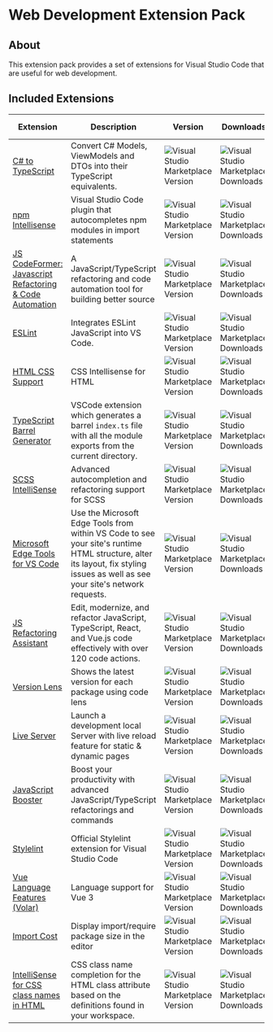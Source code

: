 # Web Development Extension Pack

## About

This extension pack provides a set of extensions for Visual Studio Code that are useful for web development.

## Included Extensions

| Extension | Description | Version | Downloads | Installs | Last Updated |
| --------- | ----------- | ------- | --------- | -------- | ------------ |
| [C# to TypeScript](https://marketplace.visualstudio.com/items?itemName=adrianwilczynski.csharp-to-typescript) | Convert C# Models, ViewModels and DTOs into their TypeScript equivalents. | ![Visual Studio Marketplace Version](https://img.shields.io/visual-studio-marketplace/v/adrianwilczynski.csharp-to-typescript?style=flat-square) | ![Visual Studio Marketplace Downloads](https://img.shields.io/visual-studio-marketplace/d/adrianwilczynski.csharp-to-typescript?style=flat-square) | ![Visual Studio Marketplace Installs](https://img.shields.io/visual-studio-marketplace/i/adrianwilczynski.csharp-to-typescript?style=flat-square) | 3/8/2020 |
| [npm Intellisense](https://marketplace.visualstudio.com/items?itemName=christian-kohler.npm-intellisense) | Visual Studio Code plugin that autocompletes npm modules in import statements | ![Visual Studio Marketplace Version](https://img.shields.io/visual-studio-marketplace/v/christian-kohler.npm-intellisense?style=flat-square) | ![Visual Studio Marketplace Downloads](https://img.shields.io/visual-studio-marketplace/d/christian-kohler.npm-intellisense?style=flat-square) | ![Visual Studio Marketplace Installs](https://img.shields.io/visual-studio-marketplace/i/christian-kohler.npm-intellisense?style=flat-square) | 12/19/2022 |
| [JS CodeFormer: Javascript Refactoring & Code Automation](https://marketplace.visualstudio.com/items?itemName=cmstead.js-codeformer) | A JavaScript/TypeScript refactoring and code automation tool for building better source | ![Visual Studio Marketplace Version](https://img.shields.io/visual-studio-marketplace/v/cmstead.js-codeformer?style=flat-square) | ![Visual Studio Marketplace Downloads](https://img.shields.io/visual-studio-marketplace/d/cmstead.js-codeformer?style=flat-square) | ![Visual Studio Marketplace Installs](https://img.shields.io/visual-studio-marketplace/i/cmstead.js-codeformer?style=flat-square) | 11/16/2021 |
| [ESLint](https://marketplace.visualstudio.com/items?itemName=dbaeumer.vscode-eslint) | Integrates ESLint JavaScript into VS Code. | ![Visual Studio Marketplace Version](https://img.shields.io/visual-studio-marketplace/v/dbaeumer.vscode-eslint?style=flat-square) | ![Visual Studio Marketplace Downloads](https://img.shields.io/visual-studio-marketplace/d/dbaeumer.vscode-eslint?style=flat-square) | ![Visual Studio Marketplace Installs](https://img.shields.io/visual-studio-marketplace/i/dbaeumer.vscode-eslint?style=flat-square) | 12/5/2022 |
| [HTML CSS Support](https://marketplace.visualstudio.com/items?itemName=ecmel.vscode-html-css) | CSS Intellisense for HTML | ![Visual Studio Marketplace Version](https://img.shields.io/visual-studio-marketplace/v/ecmel.vscode-html-css?style=flat-square) | ![Visual Studio Marketplace Downloads](https://img.shields.io/visual-studio-marketplace/d/ecmel.vscode-html-css?style=flat-square) | ![Visual Studio Marketplace Installs](https://img.shields.io/visual-studio-marketplace/i/ecmel.vscode-html-css?style=flat-square) | 7/30/2022 |
| [TypeScript Barrel Generator](https://marketplace.visualstudio.com/items?itemName=eliostruyf.vscode-typescript-exportallmodules) | VSCode extension which generates a barrel `index.ts` file with all the module exports from the current directory. | ![Visual Studio Marketplace Version](https://img.shields.io/visual-studio-marketplace/v/eliostruyf.vscode-typescript-exportallmodules?style=flat-square) | ![Visual Studio Marketplace Downloads](https://img.shields.io/visual-studio-marketplace/d/eliostruyf.vscode-typescript-exportallmodules?style=flat-square) | ![Visual Studio Marketplace Installs](https://img.shields.io/visual-studio-marketplace/i/eliostruyf.vscode-typescript-exportallmodules?style=flat-square) | 7/11/2022 |
| [SCSS IntelliSense](https://marketplace.visualstudio.com/items?itemName=mrmlnc.vscode-scss) | Advanced autocompletion and refactoring support for SCSS | ![Visual Studio Marketplace Version](https://img.shields.io/visual-studio-marketplace/v/mrmlnc.vscode-scss?style=flat-square) | ![Visual Studio Marketplace Downloads](https://img.shields.io/visual-studio-marketplace/d/mrmlnc.vscode-scss?style=flat-square) | ![Visual Studio Marketplace Installs](https://img.shields.io/visual-studio-marketplace/i/mrmlnc.vscode-scss?style=flat-square) | 5/8/2021 |
| [Microsoft Edge Tools for VS Code](https://marketplace.visualstudio.com/items?itemName=ms-edgedevtools.vscode-edge-devtools) | Use the Microsoft Edge Tools from within VS Code to see your site's runtime HTML structure, alter its layout, fix styling issues as well as see your site's network requests. | ![Visual Studio Marketplace Version](https://img.shields.io/visual-studio-marketplace/v/ms-edgedevtools.vscode-edge-devtools?style=flat-square) | ![Visual Studio Marketplace Downloads](https://img.shields.io/visual-studio-marketplace/d/ms-edgedevtools.vscode-edge-devtools?style=flat-square) | ![Visual Studio Marketplace Installs](https://img.shields.io/visual-studio-marketplace/i/ms-edgedevtools.vscode-edge-devtools?style=flat-square) | 9/8/2022 |
| [JS Refactoring Assistant](https://marketplace.visualstudio.com/items?itemName=p42ai.refactor) | Edit, modernize, and refactor JavaScript, TypeScript, React, and Vue.js code effectively with over 120 code actions. | ![Visual Studio Marketplace Version](https://img.shields.io/visual-studio-marketplace/v/p42ai.refactor?style=flat-square) | ![Visual Studio Marketplace Downloads](https://img.shields.io/visual-studio-marketplace/d/p42ai.refactor?style=flat-square) | ![Visual Studio Marketplace Installs](https://img.shields.io/visual-studio-marketplace/i/p42ai.refactor?style=flat-square) | 12/23/2022 |
| [Version Lens](https://marketplace.visualstudio.com/items?itemName=pflannery.vscode-versionlens) | Shows the latest version for each package using code lens | ![Visual Studio Marketplace Version](https://img.shields.io/visual-studio-marketplace/v/pflannery.vscode-versionlens?style=flat-square) | ![Visual Studio Marketplace Downloads](https://img.shields.io/visual-studio-marketplace/d/pflannery.vscode-versionlens?style=flat-square) | ![Visual Studio Marketplace Installs](https://img.shields.io/visual-studio-marketplace/i/pflannery.vscode-versionlens?style=flat-square) | 5/16/2022 |
| [Live Server](https://marketplace.visualstudio.com/items?itemName=ritwickdey.LiveServer) | Launch a development local Server with live reload feature for static & dynamic pages | ![Visual Studio Marketplace Version](https://img.shields.io/visual-studio-marketplace/v/ritwickdey.LiveServer?style=flat-square) | ![Visual Studio Marketplace Downloads](https://img.shields.io/visual-studio-marketplace/d/ritwickdey.LiveServer?style=flat-square) | ![Visual Studio Marketplace Installs](https://img.shields.io/visual-studio-marketplace/i/ritwickdey.LiveServer?style=flat-square) | 8/31/2022 |
| [JavaScript Booster](https://marketplace.visualstudio.com/items?itemName=sburg.vscode-javascript-booster) | Boost your productivity with advanced JavaScript/TypeScript refactorings and commands | ![Visual Studio Marketplace Version](https://img.shields.io/visual-studio-marketplace/v/sburg.vscode-javascript-booster?style=flat-square) | ![Visual Studio Marketplace Downloads](https://img.shields.io/visual-studio-marketplace/d/sburg.vscode-javascript-booster?style=flat-square) | ![Visual Studio Marketplace Installs](https://img.shields.io/visual-studio-marketplace/i/sburg.vscode-javascript-booster?style=flat-square) | 6/13/2020 |
| [Stylelint](https://marketplace.visualstudio.com/items?itemName=stylelint.vscode-stylelint) | Official Stylelint extension for Visual Studio Code | ![Visual Studio Marketplace Version](https://img.shields.io/visual-studio-marketplace/v/stylelint.vscode-stylelint?style=flat-square) | ![Visual Studio Marketplace Downloads](https://img.shields.io/visual-studio-marketplace/d/stylelint.vscode-stylelint?style=flat-square) | ![Visual Studio Marketplace Installs](https://img.shields.io/visual-studio-marketplace/i/stylelint.vscode-stylelint?style=flat-square) | 8/16/2022 |
| [Vue Language Features (Volar)](https://marketplace.visualstudio.com/items?itemName=Vue.volar) | Language support for Vue 3 | ![Visual Studio Marketplace Version](https://img.shields.io/visual-studio-marketplace/v/Vue.volar?style=flat-square) | ![Visual Studio Marketplace Downloads](https://img.shields.io/visual-studio-marketplace/d/Vue.volar?style=flat-square) | ![Visual Studio Marketplace Installs](https://img.shields.io/visual-studio-marketplace/i/Vue.volar?style=flat-square) | 12/26/2022 |
| [Import Cost](https://marketplace.visualstudio.com/items?itemName=wix.vscode-import-cost) | Display import/require package size in the editor | ![Visual Studio Marketplace Version](https://img.shields.io/visual-studio-marketplace/v/wix.vscode-import-cost?style=flat-square) | ![Visual Studio Marketplace Downloads](https://img.shields.io/visual-studio-marketplace/d/wix.vscode-import-cost?style=flat-square) | ![Visual Studio Marketplace Installs](https://img.shields.io/visual-studio-marketplace/i/wix.vscode-import-cost?style=flat-square) | 4/10/2022 |
| [IntelliSense for CSS class names in HTML](https://marketplace.visualstudio.com/items?itemName=Zignd.html-css-class-completion) | CSS class name completion for the HTML class attribute based on the definitions found in your workspace. | ![Visual Studio Marketplace Version](https://img.shields.io/visual-studio-marketplace/v/Zignd.html-css-class-completion?style=flat-square) | ![Visual Studio Marketplace Downloads](https://img.shields.io/visual-studio-marketplace/d/Zignd.html-css-class-completion?style=flat-square) | ![Visual Studio Marketplace Installs](https://img.shields.io/visual-studio-marketplace/i/Zignd.html-css-class-completion?style=flat-square) | 12/19/2020 |

